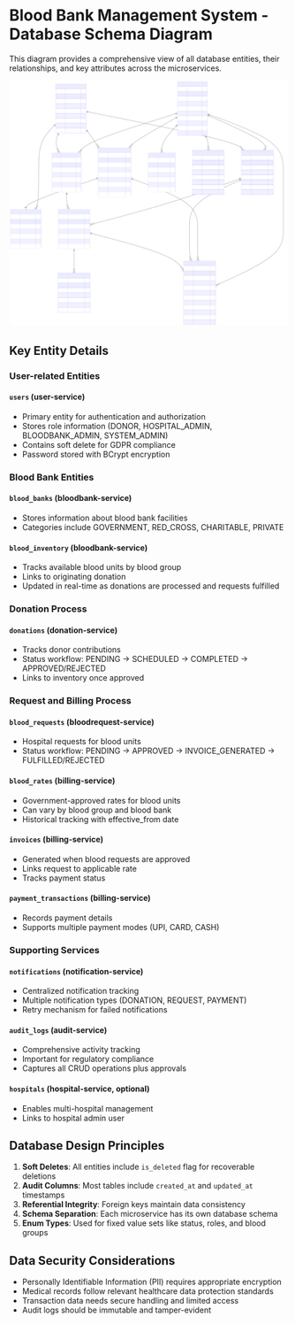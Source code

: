 # Blood Bank Management System - Database Schema Diagram

This diagram provides a comprehensive view of all database entities, their relationships, and key attributes across the microservices.

![1746365893370](image/database-schema/1746365893370.png)



## Key Entity Details

### User-related Entities

#### `users` (user-service)

- Primary entity for authentication and authorization
- Stores role information (DONOR, HOSPITAL_ADMIN, BLOODBANK_ADMIN, SYSTEM_ADMIN)
- Contains soft delete for GDPR compliance
- Password stored with BCrypt encryption

### Blood Bank Entities

#### `blood_banks` (bloodbank-service)

- Stores information about blood bank facilities
- Categories include GOVERNMENT, RED_CROSS, CHARITABLE, PRIVATE

#### `blood_inventory` (bloodbank-service)

- Tracks available blood units by blood group
- Links to originating donation
- Updated in real-time as donations are processed and requests fulfilled

### Donation Process

#### `donations` (donation-service)

- Tracks donor contributions
- Status workflow: PENDING → SCHEDULED → COMPLETED → APPROVED/REJECTED
- Links to inventory once approved

### Request and Billing Process

#### `blood_requests` (bloodrequest-service)

- Hospital requests for blood units
- Status workflow: PENDING → APPROVED → INVOICE_GENERATED → FULFILLED/REJECTED

#### `blood_rates` (billing-service)

- Government-approved rates for blood units
- Can vary by blood group and blood bank
- Historical tracking with effective_from date

#### `invoices` (billing-service)

- Generated when blood requests are approved
- Links request to applicable rate
- Tracks payment status

#### `payment_transactions` (billing-service)

- Records payment details
- Supports multiple payment modes (UPI, CARD, CASH)

### Supporting Services

#### `notifications` (notification-service)

- Centralized notification tracking
- Multiple notification types (DONATION, REQUEST, PAYMENT)
- Retry mechanism for failed notifications

#### `audit_logs` (audit-service)

- Comprehensive activity tracking
- Important for regulatory compliance
- Captures all CRUD operations plus approvals

#### `hospitals` (hospital-service, optional)

- Enables multi-hospital management
- Links to hospital admin user

## Database Design Principles

1. **Soft Deletes**: All entities include `is_deleted` flag for recoverable deletions
2. **Audit Columns**: Most tables include `created_at` and `updated_at` timestamps
3. **Referential Integrity**: Foreign keys maintain data consistency
4. **Schema Separation**: Each microservice has its own database schema
5. **Enum Types**: Used for fixed value sets like status, roles, and blood groups

## Data Security Considerations

- Personally Identifiable Information (PII) requires appropriate encryption
- Medical records follow relevant healthcare data protection standards
- Transaction data needs secure handling and limited access
- Audit logs should be immutable and tamper-evident
